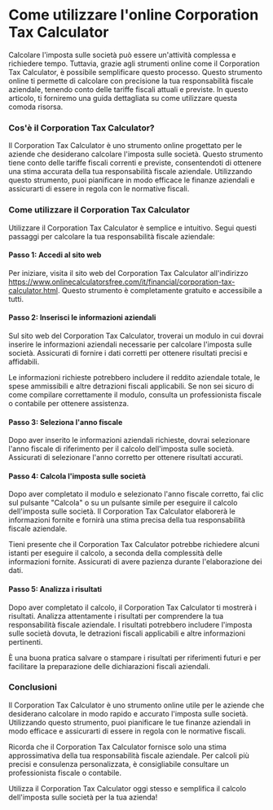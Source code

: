 Come utilizzare l'online Corporation Tax Calculator
===================================================

Calcolare l'imposta sulle società può essere un'attività complessa e richiedere tempo. Tuttavia, grazie agli strumenti online come il Corporation Tax Calculator, è possibile semplificare questo processo. Questo strumento online ti permette di calcolare con precisione la tua responsabilità fiscale aziendale, tenendo conto delle tariffe fiscali attuali e previste. In questo articolo, ti forniremo una guida dettagliata su come utilizzare questa comoda risorsa.

### Cos'è il Corporation Tax Calculator?

Il Corporation Tax Calculator è uno strumento online progettato per le aziende che desiderano calcolare l'imposta sulle società. Questo strumento tiene conto delle tariffe fiscali correnti e previste, consentendoti di ottenere una stima accurata della tua responsabilità fiscale aziendale. Utilizzando questo strumento, puoi pianificare in modo efficace le finanze aziendali e assicurarti di essere in regola con le normative fiscali.

### Come utilizzare il Corporation Tax Calculator

Utilizzare il Corporation Tax Calculator è semplice e intuitivo. Segui questi passaggi per calcolare la tua responsabilità fiscale aziendale:

#### Passo 1: Accedi al sito web

Per iniziare, visita il sito web del Corporation Tax Calculator all'indirizzo <https://www.onlinecalculatorsfree.com/it/financial/corporation-tax-calculator.html>. Questo strumento è completamente gratuito e accessibile a tutti.

#### Passo 2: Inserisci le informazioni aziendali

Sul sito web del Corporation Tax Calculator, troverai un modulo in cui dovrai inserire le informazioni aziendali necessarie per calcolare l'imposta sulle società. Assicurati di fornire i dati corretti per ottenere risultati precisi e affidabili.

Le informazioni richieste potrebbero includere il reddito aziendale totale, le spese ammissibili e altre detrazioni fiscali applicabili. Se non sei sicuro di come compilare correttamente il modulo, consulta un professionista fiscale o contabile per ottenere assistenza.

#### Passo 3: Seleziona l'anno fiscale

Dopo aver inserito le informazioni aziendali richieste, dovrai selezionare l'anno fiscale di riferimento per il calcolo dell'imposta sulle società. Assicurati di selezionare l'anno corretto per ottenere risultati accurati.

#### Passo 4: Calcola l'imposta sulle società

Dopo aver completato il modulo e selezionato l'anno fiscale corretto, fai clic sul pulsante "Calcola" o su un pulsante simile per eseguire il calcolo dell'imposta sulle società. Il Corporation Tax Calculator elaborerà le informazioni fornite e fornirà una stima precisa della tua responsabilità fiscale aziendale.

Tieni presente che il Corporation Tax Calculator potrebbe richiedere alcuni istanti per eseguire il calcolo, a seconda della complessità delle informazioni fornite. Assicurati di avere pazienza durante l'elaborazione dei dati.

#### Passo 5: Analizza i risultati

Dopo aver completato il calcolo, il Corporation Tax Calculator ti mostrerà i risultati. Analizza attentamente i risultati per comprendere la tua responsabilità fiscale aziendale. I risultati potrebbero includere l'imposta sulle società dovuta, le detrazioni fiscali applicabili e altre informazioni pertinenti.

È una buona pratica salvare o stampare i risultati per riferimenti futuri e per facilitare la preparazione delle dichiarazioni fiscali aziendali.

### Conclusioni

Il Corporation Tax Calculator è uno strumento online utile per le aziende che desiderano calcolare in modo rapido e accurato l'imposta sulle società. Utilizzando questo strumento, puoi pianificare le tue finanze aziendali in modo efficace e assicurarti di essere in regola con le normative fiscali.

Ricorda che il Corporation Tax Calculator fornisce solo una stima approssimativa della tua responsabilità fiscale aziendale. Per calcoli più precisi e consulenza personalizzata, è consigliabile consultare un professionista fiscale o contabile.

Utilizza il Corporation Tax Calculator oggi stesso e semplifica il calcolo dell'imposta sulle società per la tua azienda!